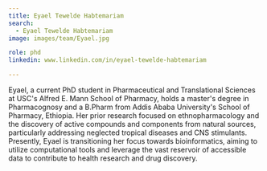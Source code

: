 ```yaml
---
title: Eyael Tewelde Habtemariam
search:
  - Eyael Tewelde Habtemariam
image: images/team/Eyael.jpg

role: phd
linkedin: www.linkedin.com/in/eyael-tewelde-habtemariam

---
```


Eyael, a current PhD student in Pharmaceutical and Translational Sciences at USC's Alfred E.
Mann School of Pharmacy, holds a master's degree in Pharmacognosy and a B.Pharm from
Addis Ababa University's School of Pharmacy, Ethiopia. Her prior research focused on
ethnopharmacology and the discovery of active compounds and components from natural
sources, particularly addressing neglected tropical diseases and CNS stimulants.
Presently, Eyael is transitioning her focus towards bioinformatics, aiming to utilize
computational tools and leverage the vast reservoir of accessible data to contribute to health
research and drug discovery.
